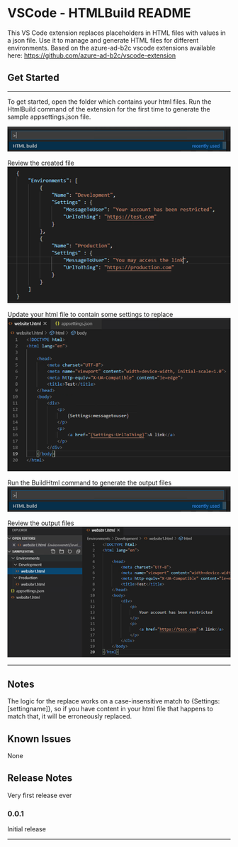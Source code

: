# VSCode - HTMLBuild README

This VS Code extension replaces placeholders in HTML files with values in a json file. Use it to manage and generate HTML files for different environments. Based on the azure-ad-b2c vscode extensions available here: https://github.com/azure-ad-b2c/vscode-extension


## Get Started
-----------------------------------------------------------------------------------------------------------
To get started, open the folder which contains your html files. Run the HtmlBuild command of the extension for the first time to generate the sample appsettings.json file.

![HTMLBuild Command](/images/htmlbuildcommand.png)

Review the created file
![AppSettings.json](/images/appsettings.png)

Update your html file to contain some settings to replace
![HTML file with settings](/images/htmlfile.png)

Run the BuildHtml command to generate the output files
![HTMLBuild Command](/images/htmlbuildcommand.png)


Review the output files
![HTMLBuild Command](/images/devoutput.png)

-----------------------------------------------------------------------------------------------------------
## Notes
The logic for the replace works on a case-insensitive match to {Settings:[settingname]}, so if you have content in your html file that happens to match that, it will be erroneously replaced.

## Known Issues

None

## Release Notes

Very first release ever

### 0.0.1

Initial release

-----------------------------------------------------------------------------------------------------------


